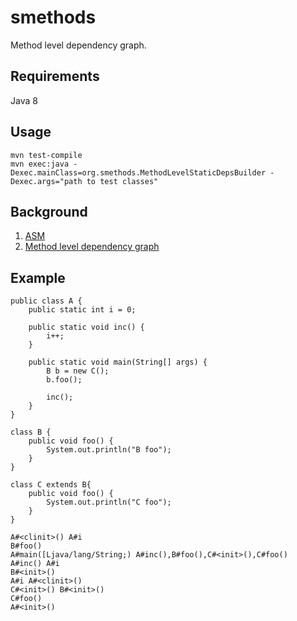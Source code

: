 # smethods

Method level dependency graph.

## Requirements
Java 8

## Usage
```
mvn test-compile
mvn exec:java -Dexec.mainClass=org.smethods.MethodLevelStaticDepsBuilder -Dexec.args="path to test classes"
```

## Background
1. [ASM](http://asm.ow2.org/)
2. [Method level dependency graph](http://www.cs.umd.edu/~pugh/java/methods.html)

## Example
```
public class A {
    public static int i = 0;

    public static void inc() {
        i++;
    }

    public static void main(String[] args) {
        B b = new C();
        b.foo();

        inc();
    }
}

class B {
    public void foo() {
        System.out.println("B foo");
    }
}

class C extends B{
    public void foo() {
        System.out.println("C foo");
    }
}
```

```
A#<clinit>() A#i
B#foo() 
A#main([Ljava/lang/String;) A#inc(),B#foo(),C#<init>(),C#foo()
A#inc() A#i
B#<init>() 
A#i A#<clinit>()
C#<init>() B#<init>()
C#foo() 
A#<init>() 
```